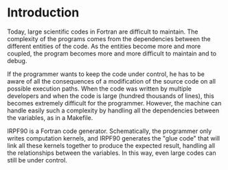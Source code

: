 Introduction
============

Today, large scientific codes in Fortran are difficult to maintain. The
complexity of the programs comes from the dependencies between the different
entities of the code.  As the entities become more and more coupled, the
program becomes more and more difficult to maintain and to debug.

If the programmer wants to keep the code under control, he has to be aware of
all the consequences of a modification of the source code on all possible
execution paths.  When the code was written by multiple developers and when the
code is large (hundred thousands of lines), this becomes extremely difficult
for the programmer. However, the machine can handle easily such a complexity by
handling all the dependencies between the variables, as in a Makefile.

IRPF90 is a Fortran code generator. Schematically, the programmer only writes
computation kernels, and IRPF90 generates the "glue code" that will link all
these kernels together to produce the expected result, handling all the
relationships between the variables. In this way, even large codes can still be
under control.
